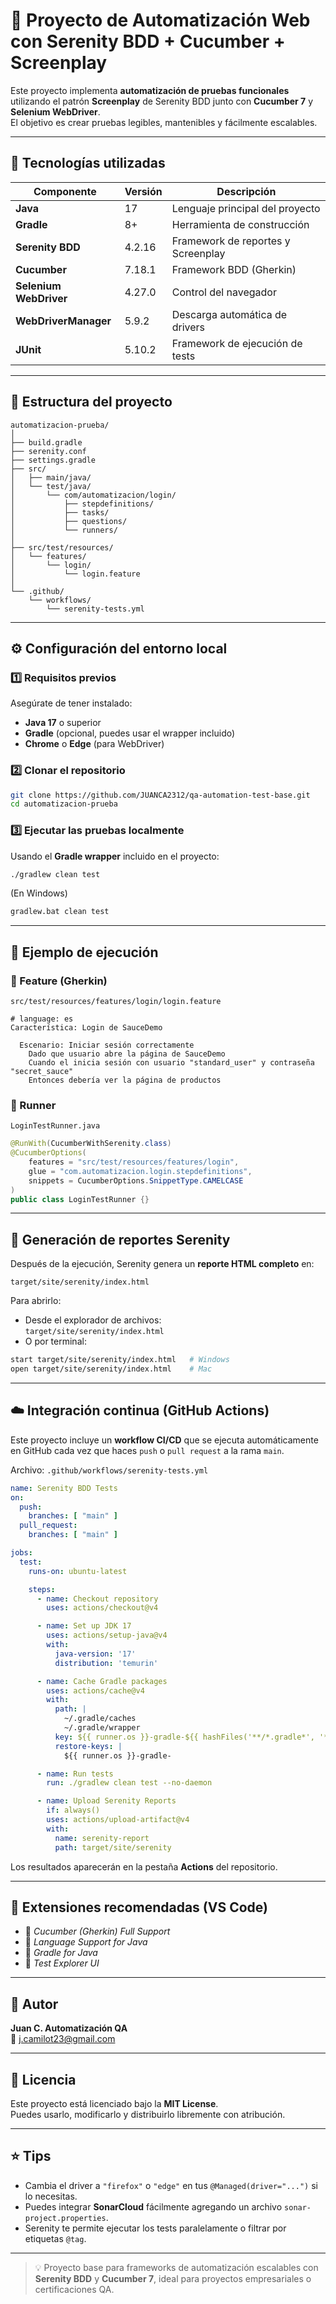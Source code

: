 # 🚀 Proyecto de Automatización Web con Serenity BDD + Cucumber + Screenplay

Este proyecto implementa **automatización de pruebas funcionales** utilizando el patrón **Screenplay** de Serenity BDD junto con **Cucumber 7** y **Selenium WebDriver**.  
El objetivo es crear pruebas legibles, mantenibles y fácilmente escalables.

---

## 🧩 Tecnologías utilizadas

| Componente | Versión | Descripción |
|-------------|----------|-------------|
| **Java** | 17 | Lenguaje principal del proyecto |
| **Gradle** | 8+ | Herramienta de construcción |
| **Serenity BDD** | 4.2.16 | Framework de reportes y Screenplay |
| **Cucumber** | 7.18.1 | Framework BDD (Gherkin) |
| **Selenium WebDriver** | 4.27.0 | Control del navegador |
| **WebDriverManager** | 5.9.2 | Descarga automática de drivers |
| **JUnit** | 5.10.2 | Framework de ejecución de tests |

---

## 📁 Estructura del proyecto

```
automatizacion-prueba/
│
├── build.gradle
├── serenity.conf
├── settings.gradle
├── src/
│   ├── main/java/
│   └── test/java/
│       └── com/automatizacion/login/
│           ├── stepdefinitions/
│           ├── tasks/
│           ├── questions/
│           └── runners/
│
├── src/test/resources/
│   └── features/
│       └── login/
│           └── login.feature
│
└── .github/
    └── workflows/
        └── serenity-tests.yml
```

---

## ⚙️ Configuración del entorno local

### 1️⃣ Requisitos previos
Asegúrate de tener instalado:

- **Java 17** o superior  
- **Gradle** (opcional, puedes usar el wrapper incluido)  
- **Chrome** o **Edge** (para WebDriver)

### 2️⃣ Clonar el repositorio

```bash
git clone https://github.com/JUANCA2312/qa-automation-test-base.git
cd automatizacion-prueba
```

### 3️⃣ Ejecutar las pruebas localmente

Usando el **Gradle wrapper** incluido en el proyecto:

```bash
./gradlew clean test
```

(En Windows)
```bash
gradlew.bat clean test
```

---

## 🧠 Ejemplo de ejecución

### 🧩 Feature (Gherkin)
`src/test/resources/features/login/login.feature`

```gherkin
# language: es
Característica: Login de SauceDemo

  Escenario: Iniciar sesión correctamente
    Dado que usuario abre la página de SauceDemo
    Cuando el inicia sesión con usuario "standard_user" y contraseña "secret_sauce"
    Entonces debería ver la página de productos
```

### 🧩 Runner
`LoginTestRunner.java`

```java
@RunWith(CucumberWithSerenity.class)
@CucumberOptions(
    features = "src/test/resources/features/login",
    glue = "com.automatizacion.login.stepdefinitions",
    snippets = CucumberOptions.SnippetType.CAMELCASE
)
public class LoginTestRunner {}
```

---

## 🧾 Generación de reportes Serenity

Después de la ejecución, Serenity genera un **reporte HTML completo** en:

```
target/site/serenity/index.html
```

Para abrirlo:
- Desde el explorador de archivos:  
  `target/site/serenity/index.html`
- O por terminal:

```bash
start target/site/serenity/index.html   # Windows
open target/site/serenity/index.html    # Mac
```

---

## ☁️ Integración continua (GitHub Actions)

Este proyecto incluye un **workflow CI/CD** que se ejecuta automáticamente en GitHub cada vez que haces `push` o `pull request` a la rama `main`.

Archivo: `.github/workflows/serenity-tests.yml`

```yaml
name: Serenity BDD Tests
on:
  push:
    branches: [ "main" ]
  pull_request:
    branches: [ "main" ]

jobs:
  test:
    runs-on: ubuntu-latest

    steps:
      - name: Checkout repository
        uses: actions/checkout@v4

      - name: Set up JDK 17
        uses: actions/setup-java@v4
        with:
          java-version: '17'
          distribution: 'temurin'

      - name: Cache Gradle packages
        uses: actions/cache@v4
        with:
          path: |
            ~/.gradle/caches
            ~/.gradle/wrapper
          key: ${{ runner.os }}-gradle-${{ hashFiles('**/*.gradle*', '**/gradle-wrapper.properties') }}
          restore-keys: |
            ${{ runner.os }}-gradle-

      - name: Run tests
        run: ./gradlew clean test --no-daemon

      - name: Upload Serenity Reports
        if: always()
        uses: actions/upload-artifact@v4
        with:
          name: serenity-report
          path: target/site/serenity
```

Los resultados aparecerán en la pestaña **Actions** del repositorio.

---

## 🧭 Extensiones recomendadas (VS Code)

- 📘 *Cucumber (Gherkin) Full Support*
- 🧩 *Language Support for Java*
- 🧰 *Gradle for Java*
- 🧪 *Test Explorer UI*

---

## 💬 Autor

**Juan C. Automatización QA**  
📧 [j.camilot23@gmail.com](mailto:j.camilot23@gmail.com)  
 

---

## 🏁 Licencia

Este proyecto está licenciado bajo la **MIT License**.  
Puedes usarlo, modificarlo y distribuirlo libremente con atribución.

---

## ⭐ Tips

- Cambia el driver a `"firefox"` o `"edge"` en tus `@Managed(driver="...")` si lo necesitas.  
- Puedes integrar **SonarCloud** fácilmente agregando un archivo `sonar-project.properties`.  
- Serenity te permite ejecutar los tests paralelamente o filtrar por etiquetas `@tag`.

---

> 💡 Proyecto base para frameworks de automatización escalables con **Serenity BDD** y **Cucumber 7**, ideal para proyectos empresariales o certificaciones QA.
